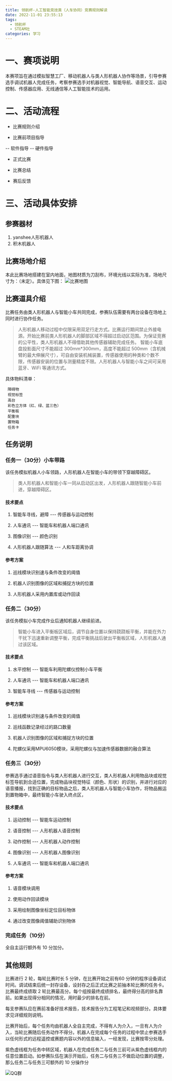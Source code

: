 ```yaml
---
title: 领航杯-人工智能竞技类（人车协同）竞赛规则解读
date: 2022-11-01 23:55:13
tags: 
  - 领航杯
  - STEAM社
categories: 学习
---
```


# 一、赛项说明

本赛项旨在通过模拟智慧工厂、移动机器人与类人形机器人协作等场景，引导参赛选手调试机器人完成任务，考察参赛选手对机器视觉、智能导航、语音交互、运动控制、传感器应用、无线通信等人工智能技术的运用。

# 二、活动流程

- 比赛规则介绍

- 比赛前项目指导

-- 软件指导
-- 硬件指导

- 正式比赛

- 比赛总结

- 赛后反馈

# 三、活动具体安排

## 参赛器材

1. yanshee人形机器人
2. 积木机器人

## 比赛场地介绍

本此比赛场地搭建在室内地面，地图材质为刀刮布，环境光线以实际为准，场地尺寸为：（未定）。具体见下图：
![比赛地图]()

## 比赛道具介绍

比赛任务由类人形机器人与智能小车共同完成，参赛队伍需要有两台设备在场地上同时进行协作任务。

> 人形机器人移动过程中仅限采用双足行走方式。比赛运行期间禁止外接电源。开始比赛前类人形机器人的脚部区域不得超过启动区范围。为保证竞赛的公平性，类人形机器人不得借助其他传感器辅助完成任务。
> 智能小车底盘投影面尺寸不能超过 300mm*300mm，高度不能超过 500mm（含机械臂的最大伸展尺寸），可自由安装机械装置，传感器使用的种类和个数不限，传感器安装的位置与测量精度不限。人形机器人与智能小车之间可采用蓝牙、WiFi 等通讯方式。

具体物料清单：

``` list
 障碍物
 视觉标签
 高台
 彩色立方体（红、绿、蓝三色）
 平衡板
 配重块
 置物箱
 任务卡
```

## 任务说明

### 任务一（30分）小车带路

该任务模拟机器人小车领路，人形机器人在智能小车的带领下穿越障碍区。

> 类人形机器人和智能小车一同从启动区出发，人形机器人跟随智能小车前进，穿越障碍区。

#### 技术要点

1. 智能车寻线，避障 --- 传感器与运动控制

2. 人车通讯 --- 智能车和机器人端口通讯

3. 图像识别 --- 颜色识别

4. 人形机器人跟随算法 --- 人和车距离协调

#### 参考方案

1. 巡线模块识别速与条件改变的阈值

2. 机器人识别图像的区域和捕捉方块的位置

3. 人形机器人采用内置库或动作回读

### 任务二（30分）

该任务模拟小车完成作业后通知机器人继续前进。

> 智能小车进入平衡板区域后，调节自身位置以保持跷跷板平衡，并能在外力干扰下迅速重新调整平衡，完成平衡挑战后驶出平衡板区域，人形机器人通过该区域。

#### 技术要点

1. 水平控制 --- 智能车利用陀螺仪控制小车平衡

2. 人车通讯 --- 智能车和机器人端口通讯

3. 智能车寻线 --- 传感器与运动控制

#### 参考方案

1. 巡线模块识别速与条件改变的阈值

1. 巡线函数记录经过的路口数量

1. 机器人识别图像的区域和捕捉方块的位置

1. 陀螺仪采用MPU6050模块，采用陀螺仪与加速传感器数据的融合算法

### 任务三（30分）

参赛选手通过语音指令与类人形机器人进行交互，类人形机器人利用物品块或视觉标签导航到合适位置，完成物品块视觉特征（颜色、形状）的识别，并进行对应的语音播报，找到正确的目标物品之后，类人形机器人与智能小车协作，将物品搬运到置物箱中，最终智能小车驶入终点区，

#### 技术要点

1. 运动控制 --- 智能车运动控制

2. 语音控制 --- 人形机器人语音控制

3. 动作控制 --- 人形机器人动作控制

4. 图像识别 --- 人形机器人图像识别

5. 人车通讯 --- 智能车和机器人端口通讯

#### 参考方案

1. 语音模块调用

2. 使用动作回读模块

3. 采用绘制图像坐标定位目标物体

4. 通过改变图像阈值辅助识别物体

### 完成任务（10分）

全自主运行额外有 10 分加分。

## 其他规则

比赛进行 2 轮，每轮比赛时长 5 分钟，在比赛开始之前有60 分钟的程序设备调试时间。调试结束后统一封存设备，设封存之后正式比赛之前抽本轮比赛的任务卡。比赛最终成绩取 2 轮比赛最高分。每个组按最终成绩排名，最终得分高的排名靠前。如果出现得分相同的情况，用时最少的排名在前。

每支参赛队应在赛前准备好技术报告，技术报告分为工程笔记和视频部分。具体要求见详细规则说明。

比赛开始后，每个任务均由机器人全自主完成，不得有人为介入，一旦有人为介入，当轮比赛随后任务动作不得分。机器人在完成每个任务的过程中禁止参赛选手以任何形式的远程遥控或赛题内容以外的信息输入，一经发现，比赛按零分处理。

紫色虚线框为任务中转区域，机器人在完成任务二与任务三前可从紫色虚线框内的任意位置启动。如参赛队伍在演示开始后，任务二与任务三不做启动位置的调整，那么任务二与任务三可额外的 10 分操作分

![QQ群](https://user-images.githubusercontent.com/92096395/199944484-6073d499-0960-4f4c-b8d6-8e11dc64d98f.jpg)
